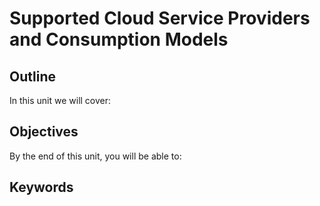 # Supported Cloud Service Providers and Consumption Models

## Outline
In this unit we will cover:

## Objectives
By the end of this unit, you will be able to:

## Keywords